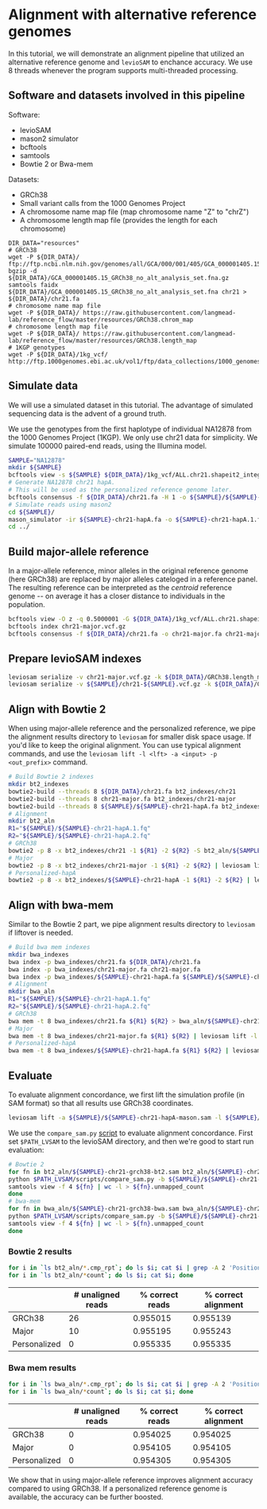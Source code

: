 # Alignment with alternative reference genomes

In this tutorial, we will demonstrate an alignment pipeline that utilized an alternative reference genome and `levioSAM` to enchance accuracy.
We use 8 threads whenever the program supports multi-threaded processing.

## Software and datasets involved in this pipeline
Software:
- levioSAM
- mason2 simulator
- bcftools
- samtools
- Bowtie 2 or Bwa-mem

Datasets:
- GRCh38
- Small variant calls from the 1000 Genomes Project
- A chromosome name map file (map chromosome name "Z" to "chrZ")
- A chromosome length map file (provides the length for each chromosome)

```shell
DIR_DATA="resources"
# GRCh38
wget -P ${DIR_DATA}/ ftp://ftp.ncbi.nlm.nih.gov/genomes/all/GCA/000/001/405/GCA_000001405.15_GRCh38/seqs_for_alignment_pipelines.ucsc_ids/GCA_000001405.15_GRCh38_no_alt_analysis_set.fna.gz
bgzip -d ${DIR_DATA}/GCA_000001405.15_GRCh38_no_alt_analysis_set.fna.gz
samtools faidx ${DIR_DATA}/GCA_000001405.15_GRCh38_no_alt_analysis_set.fna chr21 > ${DIR_DATA}/chr21.fa
# chromosome name map file
wget -P ${DIR_DATA}/ https://raw.githubusercontent.com/langmead-lab/reference_flow/master/resources/GRCh38.chrom_map
# chromosome length map file
wget -P ${DIR_DATA}/ https://raw.githubusercontent.com/langmead-lab/reference_flow/master/resources/GRCh38.length_map
# 1KGP genotypes
wget -P ${DIR_DATA}/1kg_vcf/ http://ftp.1000genomes.ebi.ac.uk/vol1/ftp/data_collections/1000_genomes_project/release/20190312_biallelic_SNV_and_INDEL/ALL.chr21.shapeit2_integrated_snvindels_v2a_27022019.GRCh38.phased.vcf.gz
```


## Simulate data

We will use a simulated dataset in this tutorial. The advantage of simulated sequencing data is the advent of a ground truth.

We use the genotypes from the first haplotype of individual NA12878 from the 1000 Genomes Project (1KGP).
We only use chr21 data for simplicity.
We simulate 100000 paired-end reads, using the Illumina model.

```sh
SAMPLE="NA12878"
mkdir ${SAMPLE}
bcftools view -s ${SAMPLE} ${DIR_DATA}/1kg_vcf/ALL.chr21.shapeit2_integrated_snvindels_v2a_27022019.GRCh38.phased.vcf.gz | bcftools annotate --rename-chrs ${DIR_DATA}/GRCh38.chrom_map -O z -o ${SAMPLE}/chr21-${SAMPLE}.vcf.gz; bcftools index ${SAMPLE}/chr21-${SAMPLE}.vcf.gz
# Generate NA12878 chr21 hapA. 
# This will be used as the personalized reference genome later.
bcftools consensus -f ${DIR_DATA}/chr21.fa -H 1 -o ${SAMPLE}/${SAMPLE}-chr21-hapA.fa ${SAMPLE}/chr21-${SAMPLE}.vcf.gz
# Simulate reads using mason2
cd ${SAMPLE}/
mason_simulator -ir ${SAMPLE}-chr21-hapA.fa -o ${SAMPLE}-chr21-hapA.1.fq -or ${SAMPLE}-chr21-hapA.2.fq -oa ${SAMPLE}-chr21-hapA-mason.sam -n 100000 --num-threads 8
cd ../
```



## Build major-allele reference

In a major-allele reference, minor alleles in the original reference genome (here GRCh38) are replaced by major alleles cateloged in a reference panel. The resulting reference can be interpreted as the _centroid_ reference genome -- on average it has a closer distance to individuals in the population.

```sh
bcftools view -O z -q 0.5000001 -G ${DIR_DATA}/1kg_vcf/ALL.chr21.shapeit2_integrated_snvindels_v2a_27022019.GRCh38.phased.vcf.gz | bcftools annotate --rename-chrs ${DIR_DATA}/GRCh38.chrom_map -O z -o chr21-major.vcf.gz 
bcftools index chr21-major.vcf.gz
bcftools consensus -f ${DIR_DATA}/chr21.fa -o chr21-major.fa chr21-major.vcf.gz
```



## Prepare levioSAM indexes

```sh
leviosam serialize -v chr21-major.vcf.gz -k ${DIR_DATA}/GRCh38.length_map -p chr21-major
leviosam serialize -v ${SAMPLE}/chr21-${SAMPLE}.vcf.gz -k ${DIR_DATA}/GRCh38.length_map -p ${SAMPLE}/chr21-${SAMPLE} -s ${SAMPLE} -g 0
```



## Align with Bowtie 2

When using major-allele reference and the personalized reference, we pipe the alignment results directory to `leviosam` for smaller disk space usage.
If you'd like to keep the original alignment. You can use typical alignment commands, and use the `leviosam lift -l <lft> -a <input> -p <out_prefix>` command.

```sh
# Build Bowtie 2 indexes
mkdir bt2_indexes
bowtie2-build --threads 8 ${DIR_DATA}/chr21.fa bt2_indexes/chr21
bowtie2-build --threads 8 chr21-major.fa bt2_indexes/chr21-major
bowtie2-build --threads 8 ${SAMPLE}/${SAMPLE}-chr21-hapA.fa bt2_indexes/${SAMPLE}-chr21-hapA
# Alignment
mkdir bt2_aln
R1="${SAMPLE}/${SAMPLE}-chr21-hapA.1.fq"
R2="${SAMPLE}/${SAMPLE}-chr21-hapA.2.fq"
# GRCh38
bowtie2 -p 8 -x bt2_indexes/chr21 -1 ${R1} -2 ${R2} -S bt2_aln/${SAMPLE}-chr21-grch38-bt2.sam
# Major
bowtie2 -p 8 -x bt2_indexes/chr21-major -1 ${R1} -2 ${R2} | leviosam lift -l chr21-major.lft -t 8 -p bt2_aln/${SAMPLE}-chr21-major-bt2
# Personalized-hapA
bowtie2 -p 8 -x bt2_indexes/${SAMPLE}-chr21-hapA -1 ${R1} -2 ${R2} | leviosam lift -l ${SAMPLE}/chr21-${SAMPLE}.lft -t 8 -p bt2_aln/${SAMPLE}-chr21-per-bt2
```

## Align with bwa-mem

Similar to the Bowtie 2 part, we pipe alignment results directory to `leviosam` if liftover is needed.

```sh
# Build bwa mem indexes
mkdir bwa_indexes
bwa index -p bwa_indexes/chr21.fa ${DIR_DATA}/chr21.fa
bwa index -p bwa_indexes/chr21-major.fa chr21-major.fa
bwa index -p bwa_indexes/${SAMPLE}-chr21-hapA.fa ${SAMPLE}/${SAMPLE}-chr21-hapA.fa
# Alignment
mkdir bwa_aln
R1="${SAMPLE}/${SAMPLE}-chr21-hapA.1.fq"
R2="${SAMPLE}/${SAMPLE}-chr21-hapA.2.fq"
# GRCh38
bwa mem -t 8 bwa_indexes/chr21.fa ${R1} ${R2} > bwa_aln/${SAMPLE}-chr21-grch38-bwa.sam
# Major
bwa mem -t 8 bwa_indexes/chr21-major.fa ${R1} ${R2} | leviosam lift -l chr21-major.lft -t 8 -p bwa_aln/${SAMPLE}-chr21-major-bwa
# Personalized-hapA
bwa mem -t 8 bwa_indexes/${SAMPLE}-chr21-hapA.fa ${R1} ${R2} | leviosam lift -l ${SAMPLE}/chr21-${SAMPLE}.lft -t 8 -p bwa_aln/${SAMPLE}-chr21-per-bwa
```

## Evaluate

To evaluate alignment concordance, we first lift the simulation profile (in SAM format) so that all results use GRCh38 coordinates.

```sh
leviosam lift -a ${SAMPLE}/${SAMPLE}-chr21-hapA-mason.sam -l ${SAMPLE}/chr21-${SAMPLE}.lft -p ${SAMPLE}/${SAMPLE}-chr21-hapA-mason-lifted -t 8
```

We use the `compare_sam.py` [script](https://github.com/alshai/levioSAM/blob/master/scripts/compare_sam.py) to evaluate alignment concordance. First set `$PATH_LVSAM` to the levioSAM directory, and then we're good to start run evaluation:

```sh
# Bowtie 2
for fn in bt2_aln/${SAMPLE}-chr21-grch38-bt2.sam bt2_aln/${SAMPLE}-chr21-major-bt2.sam bt2_aln/${SAMPLE}-chr21-per-bt2.sam; do
python $PATH_LVSAM/scripts/compare_sam.py -b ${SAMPLE}/${SAMPLE}-chr21-hapA-mason-lifted.sam -q ${fn} -o ${fn}.cmp_rpt -p 10
samtools view -f 4 ${fn} | wc -l > ${fn}.unmapped_count
done
# bwa-mem
for fn in bwa_aln/${SAMPLE}-chr21-grch38-bwa.sam bwa_aln/${SAMPLE}-chr21-major-bwa.sam bwa_aln/${SAMPLE}-chr21-per-bwa.sam; do
python $PATH_LVSAM/scripts/compare_sam.py -b ${SAMPLE}/${SAMPLE}-chr21-hapA-mason-lifted.sam -q ${fn} -o ${fn}.cmp_rpt -p 10
samtools view -f 4 ${fn} | wc -l > ${fn}.unmapped_count
done
```

### Bowtie 2 results

```sh
for i in `ls bt2_aln/*.cmp_rpt`; do ls $i; cat $i | grep -A 2 'Position'; done
for i in `ls bt2_aln/*count`; do ls $i; cat $i; done
```

|              | # unaligned reads | % correct reads | % correct alignment |
| ------------ | ----------------- | --------------- | ------------------- |
| GRCh38       | 26                | 0.955015        | 0.955139            |
| Major        | 10                | 0.955195        | 0.955243            |
| Personalized | 0                 | 0.955335        | 0.955335            |

### Bwa mem results

```sh
for i in `ls bwa_aln/*.cmp_rpt`; do ls $i; cat $i | grep -A 2 'Position'; done
for i in `ls bwa_aln/*count`; do ls $i; cat $i; done
```

|              | # unaligned reads | % correct reads | % correct alignment |
| ------------ | ----------------- | --------------- | ------------------- |
| GRCh38       | 0                 | 0.954025        | 0.954025            |
| Major        | 0                 | 0.954105        | 0.954105            |
| Personalized | 0                 | 0.954305        | 0.954305            |

We show that in using major-allele reference improves alignment accuracy compared to using GRCh38. If a personalized reference genome is available, the accuracy can be further boosted.
